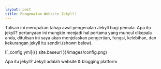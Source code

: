 ```yaml
---
layout: post
title: Pengenalan Website Jekyll!
---
```


Tulisan ini merupakan tahap awal pengenalan Jekyll bagi pemula. Apa itu jekyll? pertanyaan ini mungkin menjadi hal pertama yang muncul dikepala anda, ditulisan ini saya akan menjelaskan pengertian, fungsi, kelebihan, dan kekurangan jekyll itu sendiri.(shown below).

![_config.yml]({{ site.baseurl }}/images/config.png)

Apa itu jekyll?
Jekyll adalah website & blogging platform
